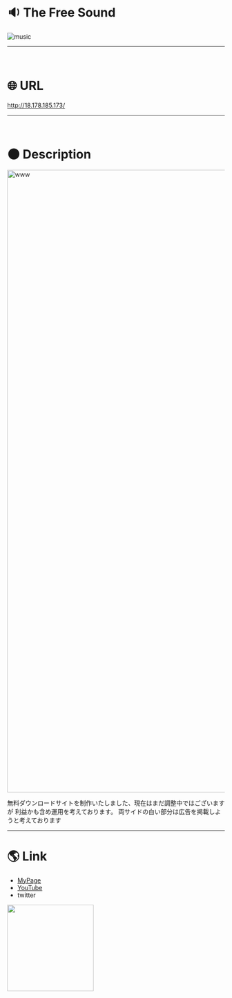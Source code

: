 # :sound: The Free Sound
![music](https://gyazo.com/7017af2c472e2d9b656a894b51ffc29e/raw)
***
　　
# :globe_with_meridians: URL
http://18.178.185.173/
***
　　
# :new_moon: Description
<img width="1440" alt="www" src="https://user-images.githubusercontent.com/58324998/73612264-9aa1f780-462d-11ea-94de-88f1f507563a.png">

無料ダウンロードサイトを制作いたしました、現在はまだ調整中ではございますが
利益かも含め運用を考えております。
両サイドの白い部分は広告を掲載しようと考えております
  
***
   
# :earth_americas: Link
- [MyPage](http://www.u5-official.com/)
- [YouTube](https://www.youtube.com/channel/UChAhO3nKwVdZ5GYMF-HkE1g?view_as=subscriber)
- twitter
 <img src="https://user-images.githubusercontent.com/58324998/73611924-a7711c00-462a-11ea-8ef9-087403752fab.jpg" width="200">

